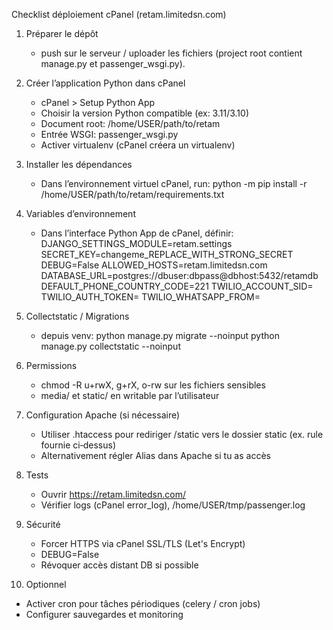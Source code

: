 Checklist déploiement cPanel (retam.limitedsn.com)

1) Préparer le dépôt
   - push sur le serveur / uploader les fichiers (project root contient manage.py et passenger_wsgi.py).

2) Créer l’application Python dans cPanel
   - cPanel > Setup Python App
   - Choisir la version Python compatible (ex: 3.11/3.10)
   - Document root: /home/USER/path/to/retam
   - Entrée WSGI: passenger_wsgi.py
   - Activer virtualenv (cPanel créera un virtualenv)

3) Installer les dépendances
   - Dans l’environnement virtuel cPanel, run:
     python -m pip install -r /home/USER/path/to/retam/requirements.txt

4) Variables d’environnement
   - Dans l’interface Python App de cPanel, définir:
     DJANGO_SETTINGS_MODULE=retam.settings
     SECRET_KEY=changeme_REPLACE_WITH_STRONG_SECRET
     DEBUG=False
     ALLOWED_HOSTS=retam.limitedsn.com
     DATABASE_URL=postgres://dbuser:dbpass@dbhost:5432/retamdb
     DEFAULT_PHONE_COUNTRY_CODE=221
     TWILIO_ACCOUNT_SID=
     TWILIO_AUTH_TOKEN=
     TWILIO_WHATSAPP_FROM=

5) Collectstatic / Migrations
   - depuis venv:
     python manage.py migrate --noinput
     python manage.py collectstatic --noinput

6) Permissions
   - chmod -R u+rwX, g+rX, o-rw sur les fichiers sensibles
   - media/ et static/ en writable par l’utilisateur

7) Configuration Apache (si nécessaire)
   - Utiliser .htaccess pour rediriger /static vers le dossier static (ex. rule fournie ci‑dessus)
   - Alternativement régler Alias dans Apache si tu as accès

8) Tests
   - Ouvrir https://retam.limitedsn.com/
   - Vérifier logs (cPanel error_log), /home/USER/tmp/passenger.log

9) Sécurité
   - Forcer HTTPS via cPanel SSL/TLS (Let's Encrypt)
   - DEBUG=False
   - Révoquer accès distant DB si possible

10) Optionnel
   - Activer cron pour tâches périodiques (celery / cron jobs)
   - Configurer sauvegardes et monitoring

